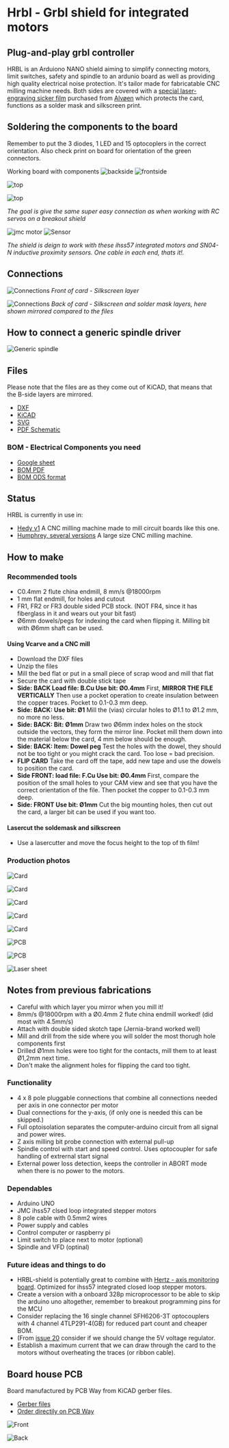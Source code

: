 # Hrbl - Grbl shield for integrated motors


## Plug-and-play grbl controller
HRBL is an Arduiono NANO shield aiming to simplify connecting motors, limit switches, safety and spindle to an ardunio board as well as providing high quality electrical noise protection. It's tailor made for fabricatable CNC milling machine needs. Both sides are covered with a [special laser-engraving sicker film](img/laser_sheets_specs.JPG) purchased from [Alvøen](alvoen.no) which protects the card, functions as a solder mask and silkscreen print.

## Soldering the components to the board
Remember to put the 3 diodes, 1 LED and 15 optocoplers in the correct orientation. Also check print on board for orientation of the green connectors.

Working board with components
![backside](img/HRBL_soldered_backside.jpg)
![frontside](img/HRBL_soldered_frontside.jpg)

![top](img/pcb_front_w_cover.JPG)

![top](img/pcb_back_w_cover.JPG)

*The goal is give the same super easy connection as when working with RC servos on a breakout shield*

![jmc motor](./img/ihss57-integrated-closed-loop-stepper-from-jmc.jpg)
![Sensor](img/SN04-N.JPG)

*The shield is deign to work with these ihss57 integrated motors and SN04-N inductive proximity sensors. One cable in each end, thats it!.*

## Connections

![Connections](img/connections.JPG)
*Front of card - Silkscreen layer*

![Connections](img/connections_BACK.JPG)
*Back of card - Silkscreen and solder mask layers, here shown mirrored compared to the files*

## How to connect a generic spindle driver

![Generic spindle](img/Spindle_illustrated.png)

## Files

Please note that the files are as they come out of KiCAD, that means that the B-side layers are mirrored.

* [DXF](Hrbl_shield_dxf.zip)
* [KiCAD](Hrbl_shield_kicad.zip) 
* [SVG](Hrbl_shield_svg.zip)
* [PDF Schematic](Hrbl_shield_pdf.pdf)

### BOM - Electrical Components you need
* [Google sheet](https://docs.google.com/spreadsheets/d/1vCA67Y1DIPJUeFW0_8VqS5qq00QMX1T2yQB_3mDYkL8)
* [BOM PDF](Hrlb_shield_BOM_pdf.pdf)
* [BOM ODS format](Hrlb_shield_BOM_ods.ods)

## Status
    
HRBL is currently in use in:
* [Hedy v1](https://github.com/fellesverkstedet/fabricatable-machines/blob/master/hedy-pcb-cnc/readme.md) A CNC milling machine made to mill circuit boards like this one.
* [Humphrey, several versions](https://github.com/fellesverkstedet/fabricatable-machines/blob/master/humphrey-large-format-cnc/README.md) A large size CNC milling machine.

## How to make 

### Recommended tools

* C0.4mm 2 flute china endmill, 8 mm/s @18000rpm
* 1 mm flat endmill, for holes and cutout 
* FR1, FR2 or FR3 double sided PCB stock. (NOT FR4, since it has fiberglass in it and wears out your bit fast)
* Ø6mm dowels/pegs for indexing the card when flipping it. Milling bit with Ø6mm shaft can be used.

#### Using Vcarve and a CNC mill

* Download the DXF files
* Unzip the files
* Mill the bed flat or put in a small piece of scrap wood and mill that flat
* Secure the card with double stick tape
* **Side: BACK Load file: B.Cu Use bit: Ø0.4mm** First, **MIRROR THE FILE VERTICALLY** Then use a pocket operation to create insulation between the copper traces. Pocket to 0.1-0.3 mm deep.
* **Side: BACK: Use bit: Ø1**  Mill the (vias) circular holes to Ø1.1 to Ø1.2 mm, no more no less. 
* **Side: BACK: Bit: Ø1mm** Draw two Ø6mm index holes on the stock outside the vectors, they form the mirror line. Pocket mill them down into the material below the card, 4 mm below should be enough. 
* **Side: BACK: Item: Dowel peg** Test the holes with the dowel, they should not be too tight or you might crack the card. Too lose = bad precision.
* **FLIP CARD** Take the card off the tape, add new tape and use the dowels to position the card.
* **Side FRONT: load file: F.Cu Use bit: Ø0.4mm** First, compare the position of the small holes to your CAM view and see that you have the correct orientation of the file. Then pocket the copper to 0.1-0.3 mm deep.
* **Side: FRONT Use bit: Ø1mm** Cut the big mounting holes, then cut out the card, a larger bit can be used if you want too. 

#### Lasercut the soldemask and silkscreen

* Use a lasercutter and move the focus height to the top of th film!

### Production photos

![Card](img/Hrbl1.jpg)

![Card](img/Hrbl2.jpg)

![Card](img/Hrbl3.jpg)

![Card](img/Hrbl14.jpg)

![Card](img/Hrbl5.jpg)

![PCB](img/pcb_solder_mask_back_before.JPG)

![PCB](img/pcb_solder_mask_front_before.JPG)

![Laser sheet](img/laser_sheets_specs.JPG)

## Notes from previous fabrications 

* Careful with which layer you mirror when you mill it!
* 8mm/s @18000rpm with a Ø0.4mm 2 flute china endmill worked! (did most with 4.5mm/s)
* Attach with double sided skotch tape (Jernia-brand worked well)
* Mill and drill from the side where you will solder the most thorugh hole components first
* Drilled Ø1mm holes were too tight for the contacts, mill them to at least Ø1,2mm next time.
* Don't make the alignment holes for flipping the card too tight.

### Functionality

* 4 x 8 pole pluggable connections that combine all connections needed per axis in one connector per motor
* Dual connections for the y-axis, (if only one is needed this can be skipped.)
* Full optoisolation separates the computer-arduino circuit from all signal and power wires.
* Z axis milling bit probe connection with external pull-up
* Spindle control with start and speed control. Uses optocoupler for safe handling of extrernal start signal
* External power loss detection, keeps the controller in ABORT mode when there is no power to the motors.

### Dependables

* Arduino UNO
* JMC ihss57 clsed loop integrated stepper motors
* 8 pole cable with 0.5mm2 wires
* Power supply and cables
* Control computer or raspberry pi
* Limit switch to place next to motor (optional)
* Spindle and VFD (optinal)

### Future ideas and things to do
* HRBL-shield is potentially great to combine with [Hertz - axis monitoring board](https://github.com/fellesverkstedet/fabricatable-machines/tree/master/hertz-axis-monitor). Optimized for ihss57 integrated closed loop stepper motors.
* Create a version with a onboard 328p microprocessor to be able to skip the arduino uno altogether, remember to breakout programming pins for the MCU
* Consider replacing the 16 single channel SFH6206-3T optocouplers with 4 channel 4TLP291-4(GB) for reduced part count and cheaper BOM. 
* (From [issue 20](https://github.com/fellesverkstedet/fabricatable-machines/issues/20) consider if we should change the 5V voltage regulator.
* Establish a maximum current that we can draw through the card to the motors without overheating the traces (or ribbon cable).

## Board house PCB

Board manufactured by PCB Way from KiCAD gerber files.

* [Gerber files](gerber/nano-hrbl.zip)
* [Order directily on PCB Way](https://www.pcbway.com/project/shareproject/HRBL___grbl_shield_for_Fabricatable_Machines.html)

![Front](img/pcb_way_front.jpg)

![Back](img/pcb_way_back.jpg)

